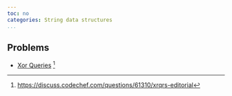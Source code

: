 ```yaml
---
toc: no
categories: String data structures
...
```


## Problems
* [Xor Queries](https://www.codechef.com/problems/XRQRS) [^1]


[^1]: <https://discuss.codechef.com/questions/61310/xrqrs-editorial>
